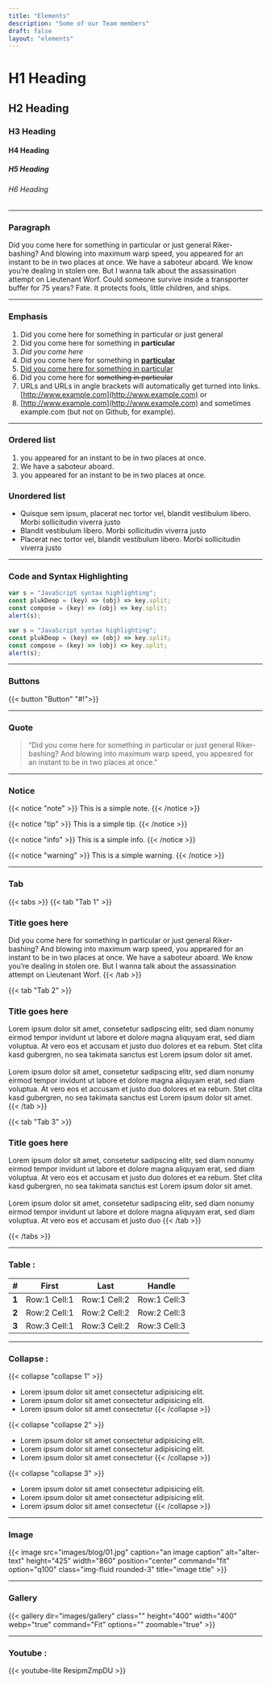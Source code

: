 ```yaml
---
title: "Elements"
description: "Some of our Team members"
draft: false
layout: "elements"
---
```


# H1 Heading

## H2 Heading

### H3 Heading

#### H4 Heading

##### H5 Heading

###### H6 Heading

<hr>

### Paragraph

Did you come here for something in particular or just general Riker-bashing? And blowing into maximum warp speed, you appeared for an instant to be in two places at once. We have a saboteur aboard. We know you’re dealing in stolen ore. But I wanna talk about the assassination attempt on Lieutenant Worf. Could someone survive inside a transporter buffer for 75 years? Fate. It protects fools, little children, and ships.

<hr>

### Emphasis

1. Did you come here for something in particular or just general
2. Did you come here for something in **particular**
3. _Did you come here_
4. Did you come here for something in <u>**particular**</u>
5. <u>Did you come here for something in particular </u>
6. Did you come here for ~~something in particular~~
7. URLs and URLs in angle brackets will automatically get turned into links. <u>[http://www.example.com](http://www.example.com)</u> or
8. <u>[http://www.example.com](http://www.example.com)</u> and sometimes example.com (but not on Github, for example).
<hr>

### Ordered list

1.  you appeared for an instant to be in two places at once.
2.  We have a saboteur aboard.
3.  you appeared for an instant to be in two places at once.

</hr>

### Unordered list

- Quisque sem ipsum, placerat nec tortor vel, blandit vestibulum libero. Morbi sollicitudin viverra justo
- Blandit vestibulum libero. Morbi sollicitudin viverra justo
- Placerat nec tortor vel, blandit vestibulum libero. Morbi sollicitudin viverra justo
<hr>

### Code and Syntax Highlighting

```javascript
var s = "JavaScript syntax highlighting";
const plukDeop = (key) => (obj) => key.split;
const compose = (key) => (obj) => key.split;
alert(s);
```

```javascript
var s = "JavaScript syntax highlighting";
const plukDeop = (key) => (obj) => key.split;
const compose = (key) => (obj) => key.split;
alert(s);
```

<hr>

### Buttons

{{< button "Button" "#!">}}

<hr>

### Quote

> “Did you come here for something in particular or just general Riker-bashing? And blowing into maximum warp speed, you appeared for an instant to be in two places at once.”

<hr>

### Notice

{{< notice "note" >}}
This is a simple note.
{{< /notice >}}

{{< notice "tip" >}}
This is a simple tip.
{{< /notice >}}

{{< notice "info" >}}
This is a simple info.
{{< /notice >}}

{{< notice "warning" >}}
This is a simple warning.
{{< /notice >}}

<hr>

### Tab

{{< tabs >}}
{{< tab "Tab 1" >}}

### Title goes here

Did you come here for something in particular or just general Riker-bashing? And blowing into maximum warp speed, you appeared for an instant to be in two places at once. We have a saboteur aboard. We know you’re dealing in stolen ore. But I wanna talk about the assassination attempt on Lieutenant Worf.
{{< /tab >}}

{{< tab "Tab 2" >}}

### Title goes here

Lorem ipsum dolor sit amet, consetetur sadipscing elitr, sed diam nonumy eirmod tempor invidunt ut labore et dolore magna aliquyam erat, sed diam voluptua. At vero eos et accusam et justo duo dolores et ea rebum. Stet clita kasd gubergren, no sea takimata sanctus est Lorem ipsum dolor sit amet. <br> <br> Lorem ipsum dolor sit amet, consetetur sadipscing elitr, sed diam nonumy eirmod tempor invidunt ut labore et dolore magna aliquyam erat, sed diam voluptua. At vero eos et accusam et justo duo dolores et ea rebum. Stet clita kasd gubergren, no sea takimata sanctus est Lorem ipsum dolor sit amet.
{{< /tab >}}

{{< tab "Tab 3" >}}

### Title goes here

Lorem ipsum dolor sit amet, consetetur sadipscing elitr, sed diam nonumy eirmod tempor invidunt ut labore et dolore magna aliquyam erat, sed diam voluptua. At vero eos et accusam et justo duo dolores et ea rebum. Stet clita kasd gubergren, no sea takimata sanctus est Lorem ipsum dolor sit amet.<br> <br>
Lorem ipsum dolor sit amet, consetetur sadipscing elitr, sed diam nonumy eirmod tempor invidunt ut labore et dolore magna aliquyam erat, sed diam voluptua. At vero eos et accusam et justo duo
{{< /tab >}}

{{< /tabs >}}

<hr>

### Table :

|   #   |    First     |     Last     |    Handle    |
| :---: | :----------: | :----------: | :----------: |
| **1** | Row:1 Cell:1 | Row:1 Cell:2 | Row:1 Cell:3 |
| **2** | Row:2 Cell:1 | Row:2 Cell:2 | Row:2 Cell:3 |
| **3** | Row:3 Cell:1 | Row:3 Cell:2 | Row:3 Cell:3 |

<hr>

### Collapse :

{{< collapse "collapse 1" >}}

- Lorem ipsum dolor sit amet consectetur adipisicing elit.
- Lorem ipsum dolor sit amet consectetur adipisicing elit.
- Lorem ipsum dolor sit amet consectetur
  {{< /collapse >}}

{{< collapse "collapse 2" >}}

- Lorem ipsum dolor sit amet consectetur adipisicing elit.
- Lorem ipsum dolor sit amet consectetur adipisicing elit.
- Lorem ipsum dolor sit amet consectetur
  {{< /collapse >}}

{{< collapse "collapse 3" >}}

- Lorem ipsum dolor sit amet consectetur adipisicing elit.
- Lorem ipsum dolor sit amet consectetur adipisicing elit.
- Lorem ipsum dolor sit amet consectetur
{{< /collapse >}}
<hr>

### Image

{{< image src="images/blog/01.jpg" caption="an image caption" alt="alter-text" height="425" width="860" position="center" command="fit" option="q100" class="img-fluid rounded-3" title="image title" >}}

<hr>

### Gallery

{{< gallery dir="images/gallery" class="" height="400" width="400" webp="true" command="Fit" options="" zoomable="true" >}}

<hr>

### Youtube :

{{< youtube-lite ResipmZmpDU >}}
